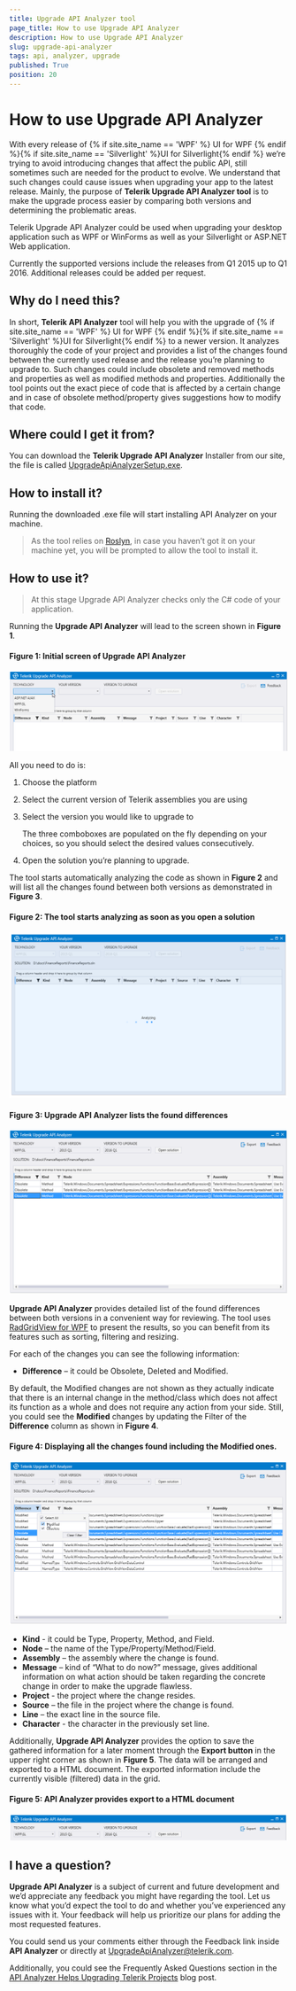 ```yaml
---
title: Upgrade API Analyzer tool
page_title: How to use Upgrade API Analyzer
description: How to use Upgrade API Analyzer 
slug: upgrade-api-analyzer
tags: api, analyzer, upgrade
published: True
position: 20
---
```


# How to use Upgrade API Analyzer 

With every release of {% if site.site_name == 'WPF' %} UI for WPF {% endif %}{% if site.site_name == 'Silverlight' %}UI for Silverlight{% endif %} we’re trying to avoid introducing changes that affect the public API, still sometimes such are needed for the product to evolve.  We understand that such changes could cause issues when upgrading your app to the latest release. Mainly, the purpose of __Telerik Upgrade API Analyzer tool__ is to make the upgrade process easier by comparing both versions and determining the problematic areas.

Telerik Upgrade API Analyzer could be used when upgrading your desktop application such as WPF or WinForms as well as your Silverlight or ASP.NET Web application.

Currently the supported versions include the releases from Q1 2015 up to Q1 2016. Additional releases could be added per request. 

## Why do I need this?
           
In short, __Telerik API Analyzer__ tool will help you with the upgrade of {% if site.site_name == 'WPF' %} UI for WPF {% endif %}{% if site.site_name == 'Silverlight' %}UI for Silverlight{% endif %} to a newer version. It analyzes thoroughly the code of your project and provides a list of the changes found between the currently used release and the release you’re planning to upgrade to. Such changes could include obsolete and removed methods and properties as well as modified methods and properties. Additionally the tool points out the exact piece of code that is affected by a certain change and in case of obsolete method/property gives suggestions how to modify that code.                      

## Where could I get it from?

You can download the __Telerik Upgrade API Analyzer__ Installer from our site, the file is called [UpgradeApiAnalyzerSetup.exe](http://demos.telerik.com/upgradeapianalyzer/UpgradeApiAnalyzerSetup.exe).

## How to install it?
 
Running the downloaded .exe file will start installing API Analyzer on your machine.

>As the tool relies on [Roslyn](https://github.com/dotnet/roslyn), in case you haven’t got it on your machine yet, you will be prompted to allow the tool to install it.

## How to use it?

>At this stage Upgrade API Analyzer checks only the C# code of your application. 

Running the __Upgrade API Analyzer__ will lead to the screen shown in __Figure 1__.

#### __Figure 1: Initial screen of Upgrade API Analyzer__

![](images/upgrade-api-analyzer_0.png)

All you need to do is:

1. Choose the platform

2. Select the current version of Telerik assemblies you are using

3. Select the version you would like to upgrade to 

	The three comboboxes are populated on the fly depending on your choices, so you should select the desired values consecutively.

4. Open the solution you’re planning to upgrade.  

The tool starts automatically analyzing the code as shown in __Figure 2__ and will list all the changes found between both versions as demonstrated in __Figure 3__. 

#### __Figure 2: The tool starts analyzing as soon as you open a solution__

![](images/upgrade-api-analyzer_1.png)

#### __Figure 3: Upgrade API Analyzer lists the found differences__

![](images/upgrade-api-analyzer_2.png)
 
__Upgrade API Analyzer__ provides detailed list of the found differences between both versions in a convenient way for reviewing.  The tool uses [RadGridView for WPF](http://docs.telerik.com/devtools/wpf/controls/radgridview/overview2.html) to present the results, so you can benefit from its features such as sorting, filtering and resizing. 

For each of the changes you can see the following information:

* __Difference__ – it could be Obsolete, Deleted and Modified.

By default, the Modified changes are not shown as they actually indicate that there is an internal change in the method/class which does not affect its function as a whole and does not require any action from your side. Still, you could see the __Modified__ changes by updating the Filter of the __Difference__ column as shown in __Figure 4__.

#### __Figure 4: Displaying all the changes found including the Modified ones.__

![](images/upgrade-api-analyzer_3.png)

* __Kind__ - it could be Type, Property, Method, and Field.
* __Node__ – the name of the Type/Property/Method/Field.
* __Assembly__ – the assembly where the change is found.
* __Message__ – kind of “What to do now?” message, gives additional information on what action should be taken regarding the concrete change in order to make the upgrade flawless.
* __Project__ - the project where the change resides.
* __Source__ – the file in the project where the change is found.
* __Line__ – the exact line in the source file.
* __Character__ - the character in the previously set line.

Additionally, __Upgrade API Analyzer__ provides the option to save the gathered information for a later moment through the __Export button__ in the upper right corner as shown in __Figure 5__. The data will be arranged and exported to a HTML document.  The exported information include the currently visible (filtered) data in the grid. 

#### __Figure 5: API Analyzer provides export to a HTML document__

![](images/upgrade-api-analyzer_4.png)

## I have a question?

__Upgrade API Analyzer__ is a subject of current and future development and we’d appreciate any feedback you might have regarding the tool. Let us know what you’d expect the tool to do and whether you’ve experienced any issues with it. Your feedback will help us prioritize our plans for adding the most requested features.

You could send us your comments either through the Feedback link inside __API Analyzer__ or directly at [UpgradeApiAnalyzer@telerik.com](mailto:UpgradeApiAnalyzer@telerik.com).

Additionally, you could see the Frequently Asked Questions section in the [API Analyzer Helps Upgrading Telerik Projects](http://www.telerik.com/blogs/api-analyzer-helps-upgrading-telerik-projects) blog post.
